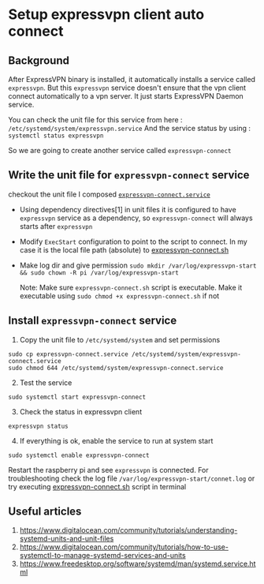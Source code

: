 # Setup expressvpn client auto connect

## Background
After ExpressVPN binary is installed, it automatically installs a service called `expressvpn`. But this `expressvpn`
service doesn't ensure that the vpn client connect automatically to a vpn server. It just starts ExpressVPN Daemon service.

You can check the unit file for this service from here : `/etc/systemd/system/expressvpn.service`
And the service status by using  : `systemctl status expressvpn`

So we are going to create another service called `expressvpn-connect`

## Write the unit file for `expressvpn-connect` service
 
checkout the unit file I composed [`expressvpn-connect.service`](expressvpn-connect.service)

* Using dependency directives[1] in unit files it is configured to have `expressvpn` service as a dependency, so `expressvpn-connect`
    will always starts after `expressvpn`
* Modify `ExecStart` configuration to point to the script to connect. In my case it is the local file path (absolute) to
    [expressvpn-connect.sh](../../bash-scripts/expressvpn-connect.sh)
* Make log dir and give permission
        `sudo mkdir /var/log/expressvpn-start && sudo chown -R pi /var/log/expressvpn-start`
    
    
    Note: Make sure `expressvpn-connect.sh` script is executable. Make it executable using `sudo chmod +x expressvpn-connect.sh` if not

## Install `expressvpn-connect` service

1. Copy the unit file to `/etc/systemd/system` and set permissions

```shell script
sudo cp expressvpn-connect.service /etc/systemd/system/expressvpn-connect.service
sudo chmod 644 /etc/systemd/system/expressvpn-connect.service
```

2. Test the service 

```shell script
sudo systemctl start expressvpn-connect
```

3. Check the status in expressvpn client
```shell script
expressvpn status
```

4. If everything is ok, enable the service to run at system start
```shell script
sudo systemctl enable expressvpn-connect
```

Restart the raspberry pi and see `expressvpn` is connected. For troubleshooting check the log file `/var/log/expressvpn-start/connet.log`
or try executing [expressvpn-connect.sh](../../bash-scripts/expressvpn-connect.sh) script in terminal





## Useful articles
1. https://www.digitalocean.com/community/tutorials/understanding-systemd-units-and-unit-files
2. https://www.digitalocean.com/community/tutorials/how-to-use-systemctl-to-manage-systemd-services-and-units
3. https://www.freedesktop.org/software/systemd/man/systemd.service.html

